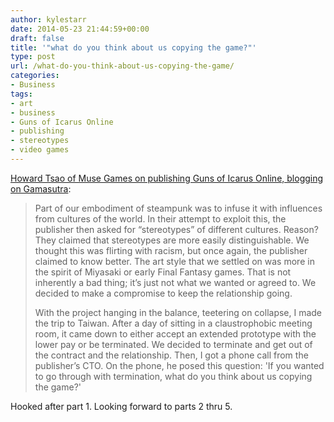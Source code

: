 ```yaml
---
author: kylestarr
date: 2014-05-23 21:44:59+00:00
draft: false
title: '"what do you think about us copying the game?"'
type: post
url: /what-do-you-think-about-us-copying-the-game/
categories:
- Business
tags:
- art
- business
- Guns of Icarus Online
- publishing
- stereotypes
- video games
---
```


[Howard Tsao of Muse Games on publishing Guns of Icarus Online, blogging on Gamasutra](http://www.gamasutra.com/blogs/HowardTsao/20140509/217430/Guns_of_Icarus_Online_PostMortem__Part_I_Publisher_Nightmare):

> Part of our embodiment of steampunk was to infuse it with influences from cultures of the world. In their attempt to exploit this, the publisher then asked for “stereotypes” of different cultures. Reason? They claimed that stereotypes are more easily distinguishable. We thought this was flirting with racism, but once again, the publisher claimed to know better. The art style that we settled on was more in the spirit of Miyasaki or early Final Fantasy games. That is not inherently a bad thing; it’s just not what we wanted or agreed to. We decided to make a compromise to keep the relationship going.
>
> With the project hanging in the balance, teetering on collapse, I made the trip to Taiwan. After a day of sitting in a claustrophobic meeting room, it came down to either accept an extended prototype with the lower pay or be terminated. We decided to terminate and get out of the contract and the relationship. Then, I got a phone call from the publisher’s CTO. On the phone, he posed this question: 'If you wanted to go through with termination, what do you think about us copying the game?'

Hooked after part 1. Looking forward to parts 2 thru 5.
